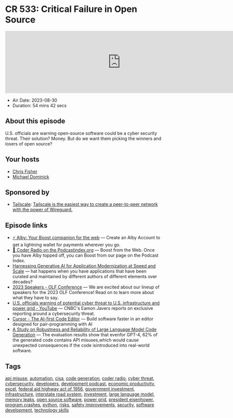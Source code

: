 # CR 533: Critical Failure in Open Source

<iframe src="https://player.fireside.fm/v2/MLf2ZzhC+KGQmW_rI?theme=dark" width="740" height="200" frameborder="0" scrolling="no"></iframe>

* Air Date: 2023-08-30
* Duration: 54 mins 42 secs

## About this episode

U.S. officials are warning open-source software could be a cyber security threat. Their solution? Money. But do we want them picking the winners and losers of open source?

## Your hosts
* [Chris Fisher](https://coder.show/hosts/chrislas)
* [Michael Dominick](https://coder.show/hosts/michael)

## Sponsored by

  * [Tailscale](https://tailscale.com/coder): [Tailscale is the easiest way to create a peer-to-peer network with the power of Wireguard. ](https://tailscale.com/coder)



## Episode links

  * [⚡ Alby: Your Boost companion for the web](https://getalby.com/ "⚡ Alby: Your Boost companion for the web") — Create an Alby Account to get a lightning wallet for payments wherever you go. 
  * [🎉 Coder Radio on the Podcastindex.org](https://podcastindex.org/podcast/487548 "🎉 Coder Radio on the Podcastindex.org") — Boost from the Web. Once you have Alby topped off, you can Boost from our page on the Podcast Index.
  * [Harnessing Generative AI for Application Modernization at Speed and Scale](https://community.ibm.com/community/user/ibmz-and-linuxone/blogs/kyle-charlet/2023/08/22/harnessing-generative-ai-for-modernization "Harnessing Generative AI for Application Modernization at Speed and Scale") — hat happens when you have applications that have been curated and maintained by different authors of different elements over decades? 
  * [2023 Speakers - OLF Conference](https://olfconference.org/speakers/ "2023 Speakers - OLF Conference") — We are excited about our lineup of speakers for the 2023 OLF Conference! Read on to learn more about what they have to say.
  * [U.S. officials warning of potential cyber threat to U.S. infrastructure and power grid - YouTube](https://www.youtube.com/watch?v=Sj-h9aR35CQ "U.S. officials warning of potential cyber threat to U.S. infrastructure and power grid - YouTube") — CNBC's Eamon Javers reports on exclusive reporting around a cybersecurity threat. 
  * [Cursor - The AI-first Code Editor](https://www.cursor.so/ "Cursor - The AI-first Code Editor") — Build software faster in an editor designed for pair-programming with AI
  * [A Study on Robustness and Reliability of Large Language Model Code Generation](https://arxiv.org/abs/2308.10335 "A Study on Robustness and Reliability of Large Language Model Code Generation") — The evaluation results show that evenfor GPT-4, 62% of the generated code contains API misuses,which would cause unexpected consequences if the code isintroduced into real-world software. 



## Tags

[api misuse](https://coder.show/tags/api%20misuse), [automation](https://coder.show/tags/automation), [cisa](https://coder.show/tags/cisa), [code generation](https://coder.show/tags/code%20generation), [coder radio](https://coder.show/tags/coder%20radio), [cyber threat](https://coder.show/tags/cyber%20threat), [cybersecurity](https://coder.show/tags/cybersecurity), [developers](https://coder.show/tags/developers), [development podcast](https://coder.show/tags/development%20podcast), [economic productivity](https://coder.show/tags/economic%20productivity), [excel](https://coder.show/tags/excel), [federal aid highway act of 1956](https://coder.show/tags/federal%20aid%20highway%20act%20of%201956), [government investment](https://coder.show/tags/government%20investment), [infrastructure](https://coder.show/tags/infrastructure), [interstate road system](https://coder.show/tags/interstate%20road%20system), [investment](https://coder.show/tags/investment), [large language model](https://coder.show/tags/large%20language%20model), [memory leaks](https://coder.show/tags/memory%20leaks), [open source software](https://coder.show/tags/open%20source%20software), [power grid](https://coder.show/tags/power%20grid), [president eisenhower](https://coder.show/tags/president%20eisenhower), [program crashes](https://coder.show/tags/program%20crashes), [python](https://coder.show/tags/python), [risks](https://coder.show/tags/risks), [safety improvements](https://coder.show/tags/safety%20improvements), [security](https://coder.show/tags/security), [software development](https://coder.show/tags/software%20development), [technology skills](https://coder.show/tags/technology%20skills)